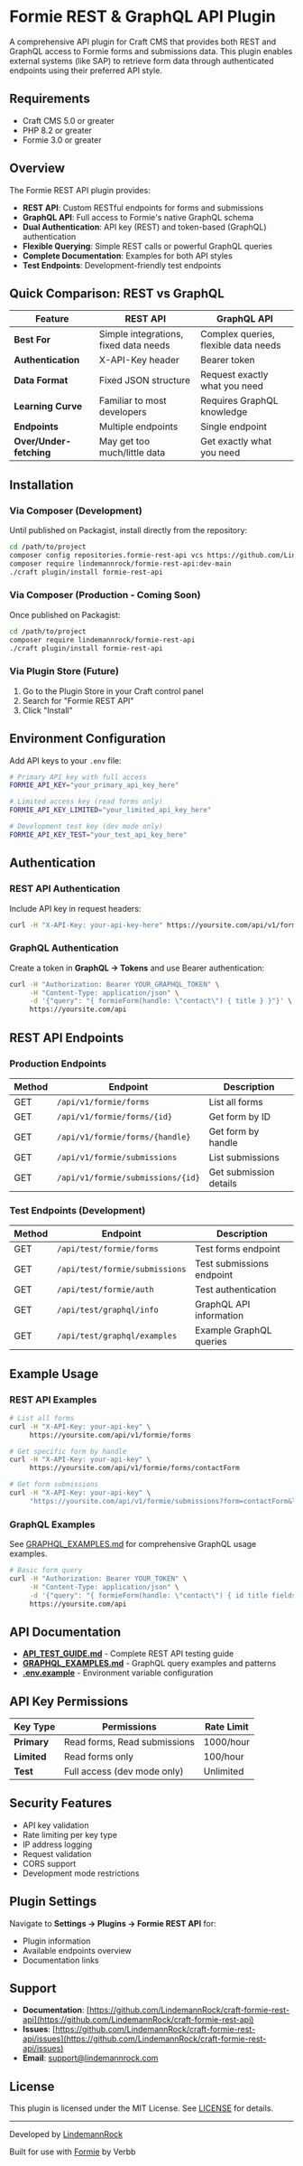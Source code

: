 # Formie REST & GraphQL API Plugin

A comprehensive API plugin for Craft CMS that provides both REST and GraphQL access to Formie forms and submissions data. This plugin enables external systems (like SAP) to retrieve form data through authenticated endpoints using their preferred API style.

## Requirements

- Craft CMS 5.0 or greater
- PHP 8.2 or greater
- Formie 3.0 or greater

## Overview

The Formie REST API plugin provides:
- **REST API**: Custom RESTful endpoints for forms and submissions
- **GraphQL API**: Full access to Formie's native GraphQL schema
- **Dual Authentication**: API key (REST) and token-based (GraphQL) authentication
- **Flexible Querying**: Simple REST calls or powerful GraphQL queries
- **Complete Documentation**: Examples for both API styles
- **Test Endpoints**: Development-friendly test endpoints

## Quick Comparison: REST vs GraphQL

| Feature | REST API | GraphQL API |
|---------|----------|-------------|
| **Best For** | Simple integrations, fixed data needs | Complex queries, flexible data needs |
| **Authentication** | X-API-Key header | Bearer token |
| **Data Format** | Fixed JSON structure | Request exactly what you need |
| **Learning Curve** | Familiar to most developers | Requires GraphQL knowledge |
| **Endpoints** | Multiple endpoints | Single endpoint |
| **Over/Under-fetching** | May get too much/little data | Get exactly what you need |

## Installation

### Via Composer (Development)

Until published on Packagist, install directly from the repository:

```bash
cd /path/to/project
composer config repositories.formie-rest-api vcs https://github.com/LindemannRock/craft-formie-rest-api
composer require lindemannrock/formie-rest-api:dev-main
./craft plugin/install formie-rest-api
```

### Via Composer (Production - Coming Soon)

Once published on Packagist:

```bash
cd /path/to/project
composer require lindemannrock/formie-rest-api
./craft plugin/install formie-rest-api
```

### Via Plugin Store (Future)

1. Go to the Plugin Store in your Craft control panel
2. Search for "Formie REST API"
3. Click "Install"

## Environment Configuration

Add API keys to your `.env` file:

```bash
# Primary API key with full access
FORMIE_API_KEY="your_primary_api_key_here"

# Limited access key (read forms only)
FORMIE_API_KEY_LIMITED="your_limited_api_key_here"

# Development test key (dev mode only)
FORMIE_API_KEY_TEST="your_test_api_key_here"
```

## Authentication

### REST API Authentication
Include API key in request headers:
```bash
curl -H "X-API-Key: your-api-key-here" https://yoursite.com/api/v1/formie/forms
```

### GraphQL Authentication
Create a token in **GraphQL → Tokens** and use Bearer authentication:
```bash
curl -H "Authorization: Bearer YOUR_GRAPHQL_TOKEN" \
     -H "Content-Type: application/json" \
     -d '{"query": "{ formieForm(handle: \"contact\") { title } }"}' \
     https://yoursite.com/api
```

## REST API Endpoints

### Production Endpoints

| Method | Endpoint | Description |
|--------|----------|-------------|
| GET | `/api/v1/formie/forms` | List all forms |
| GET | `/api/v1/formie/forms/{id}` | Get form by ID |
| GET | `/api/v1/formie/forms/{handle}` | Get form by handle |
| GET | `/api/v1/formie/submissions` | List submissions |
| GET | `/api/v1/formie/submissions/{id}` | Get submission details |

### Test Endpoints (Development)

| Method | Endpoint | Description |
|--------|----------|-------------|
| GET | `/api/test/formie/forms` | Test forms endpoint |
| GET | `/api/test/formie/submissions` | Test submissions endpoint |
| GET | `/api/test/formie/auth` | Test authentication |
| GET | `/api/test/graphql/info` | GraphQL API information |
| GET | `/api/test/graphql/examples` | Example GraphQL queries |

## Example Usage

### REST API Examples

```bash
# List all forms
curl -H "X-API-Key: your-api-key" \
     https://yoursite.com/api/v1/formie/forms

# Get specific form by handle
curl -H "X-API-Key: your-api-key" \
     https://yoursite.com/api/v1/formie/forms/contactForm

# Get form submissions
curl -H "X-API-Key: your-api-key" \
     "https://yoursite.com/api/v1/formie/submissions?form=contactForm&limit=10"
```

### GraphQL Examples

See [GRAPHQL_EXAMPLES.md](GRAPHQL_EXAMPLES.md) for comprehensive GraphQL usage examples.

```bash
# Basic form query
curl -H "Authorization: Bearer YOUR_TOKEN" \
     -H "Content-Type: application/json" \
     -d '{"query": "{ formieForm(handle: \"contact\") { id title fields { handle name } } }"}' \
     https://yoursite.com/api
```

## API Documentation

- **[API_TEST_GUIDE.md](API_TEST_GUIDE.md)** - Complete REST API testing guide
- **[GRAPHQL_EXAMPLES.md](GRAPHQL_EXAMPLES.md)** - GraphQL query examples and patterns
- **[.env.example](.env.example)** - Environment variable configuration

## API Key Permissions

| Key Type | Permissions | Rate Limit |
|----------|-------------|------------|
| **Primary** | Read forms, Read submissions | 1000/hour |
| **Limited** | Read forms only | 100/hour |
| **Test** | Full access (dev mode only) | Unlimited |

## Security Features

- API key validation
- Rate limiting per key type
- IP address logging
- Request validation
- CORS support
- Development mode restrictions

## Plugin Settings

Navigate to **Settings → Plugins → Formie REST API** for:
- Plugin information
- Available endpoints overview
- Documentation links

## Support

- **Documentation**: [https://github.com/LindemannRock/craft-formie-rest-api](https://github.com/LindemannRock/craft-formie-rest-api)
- **Issues**: [https://github.com/LindemannRock/craft-formie-rest-api/issues](https://github.com/LindemannRock/craft-formie-rest-api/issues)
- **Email**: [support@lindemannrock.com](mailto:support@lindemannrock.com)

## License

This plugin is licensed under the MIT License. See [LICENSE](LICENSE) for details.

---

Developed by [LindemannRock](https://lindemannrock.com)

Built for use with [Formie](https://verbb.io/craft-plugins/formie) by Verbb